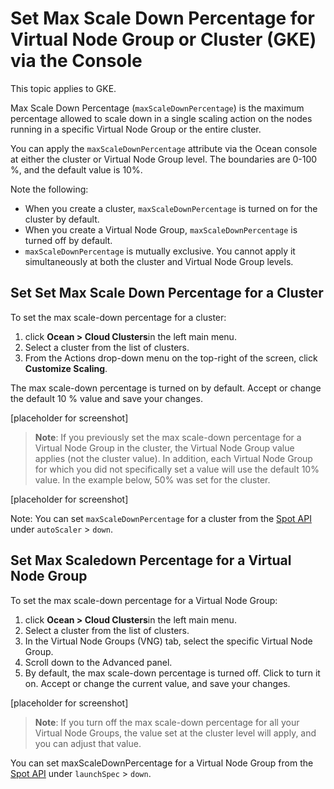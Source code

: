 
<meta name=“robots” content=“noindex”>

# Set Max Scale Down Percentage for Virtual Node Group or Cluster (GKE) via the Console

This topic applies to GKE.

Max Scale Down Percentage (`maxScaleDownPercentage`) is the maximum percentage allowed to scale down in a single scaling action on the nodes running in a specific Virtual Node Group or the entire cluster.

You can apply the `maxScaleDownPercentage` attribute via the Ocean console at either the cluster or Virtual Node Group level. The boundaries are 0-100 %, and the default value is 10%. 

Note the following:

* When you create a cluster, `maxScaleDownPercentage` is turned on for the cluster by default. 
* When you create a Virtual Node Group, `maxScaleDownPercentage` is turned off by default.
* `maxScaleDownPercentage` is mutually exclusive. You cannot apply it simultaneously at both the cluster and Virtual Node Group levels.

## Set Set Max Scale Down Percentage for a Cluster

To set the max scale-down percentage for a cluster:

1. click **Ocean > Cloud Clusters**in the left main menu.
2. Select a cluster from the list of clusters.
3. From the Actions drop-down menu on the top-right of the screen, click **Customize Scaling**.

The max scale-down percentage is turned on by default. Accept or change the default 10 % value and save your changes.

[placeholder for screenshot]

>**Note**: If you previously set the max scale-down percentage for a Virtual Node Group in the cluster, the Virtual Node Group value applies (not the cluster value). In addition, each Virtual Node Group for which you did not specifically set a value will use the default 10% value.  In the example below, 50% was set for the cluster.

[placeholder for screenshot]

Note: You can set `maxScaleDownPercentage` for a cluster from the [Spot API](https://docs.spot.io/api/#tag/Ocean-GKE/operation/OceanGKEClusterCreate) under `autoScaler` > `down`.

## Set Max Scaledown Percentage for a Virtual Node Group

To set the max scale-down percentage for a Virtual Node Group:

1. click **Ocean > Cloud Clusters**in the left main menu.
2. Select a cluster from the list of clusters.
3. In the Virtual Node Groups (VNG) tab, select the specific Virtual Node Group.
4. Scroll down to the Advanced panel.
5. By default, the max scale-down percentage is turned off.  Click to turn it on. Accept or change the current value, and save your changes.

[placeholder for screenshot]

>**Note**: If you turn off the max scale-down percentage for all your Virtual Node Groups, the value set at the cluster level will apply, and you can adjust that value.

You can set maxScaleDownPercentage for a Virtual Node Group from the [Spot API](https://docs.spot.io/api/#tag/Ocean-GKE/operation/OceanGKELaunchSpecCreate) under `launchSpec` > `down`.
